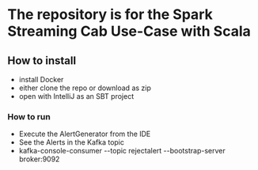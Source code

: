# The repository is for the Spark Streaming Cab Use-Case with Scala



## How to install

- install Docker
- either clone the repo or download as zip
- open with IntelliJ as an SBT project

### How to run 

- Execute the AlertGenerator from the IDE
- See the Alerts in the Kafka topic
- kafka-console-consumer --topic rejectalert --bootstrap-server broker:9092

